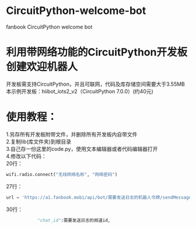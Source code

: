 # CircuitPython-welcome-bot
fanbook CircuitPython welcome bot  
# 利用带网络功能的CircuitPython开发板创建欢迎机器人  
开发板需支持CircuitPython，并且可联网，代码及库存储空间需要大于3.55MB  
本示例开发板：hiibot_iots2_v2（CircuitPython 7.0.0）(约40元)  
# 使用教程：  
1.另存所有开发板附带文件，并删除所有开发板内自带文件  
2.复制lib(库文件夹)到根目录  
3.自己存一份这里的code.py，使用文本编辑器或者代码编辑器打开  
4.修改以下代码：  
20行：
```python
wifi.radio.connect("无线网络名称", "网络密码")
```  
27行：  
```python
url = 'https://a1.fanbook.mobi/api/bot/需要发送日志的机器人令牌/sendMessage'
```  
30行：  
```python
            "chat_id":需要发送日志的频道id,
```
